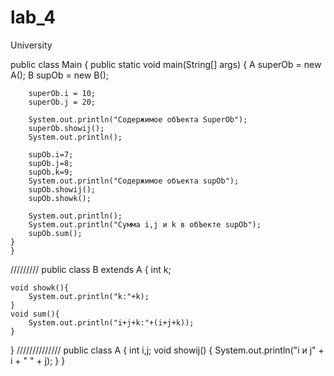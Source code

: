# lab_4
University

public class Main {
    public static void main(String[] args) {
        A superOb = new A();
        B supOb = new B();

        superOb.i = 10;
        superOb.j = 20;

        System.out.println("Содержимое обЪекта SuperOb");
        superOb.showij();
        System.out.println();

        supOb.i=7;
        supOb.j=8;
        supOb.k=9;
        System.out.println("Содержимое объекта supOb");
        supOb.showij();
        supOb.showk();

        System.out.println();
        System.out.println("Сумма i,j и k в обЪекте supOb");
        supOb.sum();
    }
    }

/////////
public class B extends A {
    int k;

    void showk(){
        System.out.println("k:"+k);
    }
    void sum(){
        System.out.println("i+j+k:"+(i+j+k));
    }
}
//////////////
public class A {
   int i,j;
    void showij()
    {
        System.out.println("i и j" + i + " " + j);
    }
}
